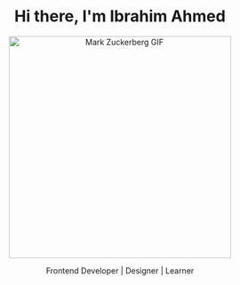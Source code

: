 <h1 align="center">Hi there, I'm Ibrahim Ahmed</h1>

<p align="center">
  <img src="https://media1.tenor.com/m/X2CBinl9C4wAAAAd/mark-mark-zuckerberg.gif" width="400" alt="Mark Zuckerberg GIF">
</p>

<p align="center"> Frontend Developer | Designer | Learner</p>
